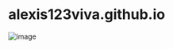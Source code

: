 # alexis123viva.github.io
![image](https://github.com/user-attachments/assets/5cc91138-244c-43ca-aafb-aab8964f0245)
